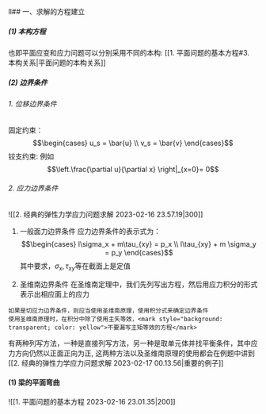 ll## 一、求解的方程建立
##### (1)  本构方程
也即平面应变和应力问题可以分别采用不同的本构:
[[1. 平面问题的基本方程#3. 本构关系|平面问题的本构关系]]
##### (2) 边界条件
###### 1. 位移边界条件
固定约束：
$$\begin{cases}
u_s = \bar{u}  \\
v_s = \bar{v}
\end{cases}$$
铰支约束: 
例如
$$\left.\frac{\partial u}{\partial x} \right|_{x=0}= 0$$
###### 2. 应力边界条件
![[2. 经典的弹性力学应力问题求解 2023-02-16 23.57.19|300]]
1. 一般面力边界条件
应力边界条件的表示式为：
$$\begin{cases}
l\sigma_x + m\tau_{xy} = p_x \\
l\tau_{xy} + m \sigma_y = p_y
\end{cases}$$
其中要求，$\sigma_x,\tau_{xy}$等在截面上是定值

2. 圣维南边界条件
在圣维南定理中，我们先列写出方程，然后用应力积分的形式表示出相应面上的应力

```ad-caution
如果是切应力边界条件，则应当使用圣维南原理，使用积分式来确定边界条件
使用圣维南原理时，在积分中除了使用主矢等效，<mark style="background: transparent; color: yellow">不要漏写主矩等效的方程</mark>
```

有两种列写方法，一种是直接列写方法，另一种是取单元体并找平衡条件，其中应力方向仍然以正面正向为正, 这两种方法以及圣维南原理的使用都会在例题中讲到
[[2. 经典的弹性力学应力问题求解 2023-02-17 00.13.56|重要的例子]]

#### (1) 梁的平面弯曲

![[1. 平面问题的基本方程 2023-02-16 23.01.35|200]]